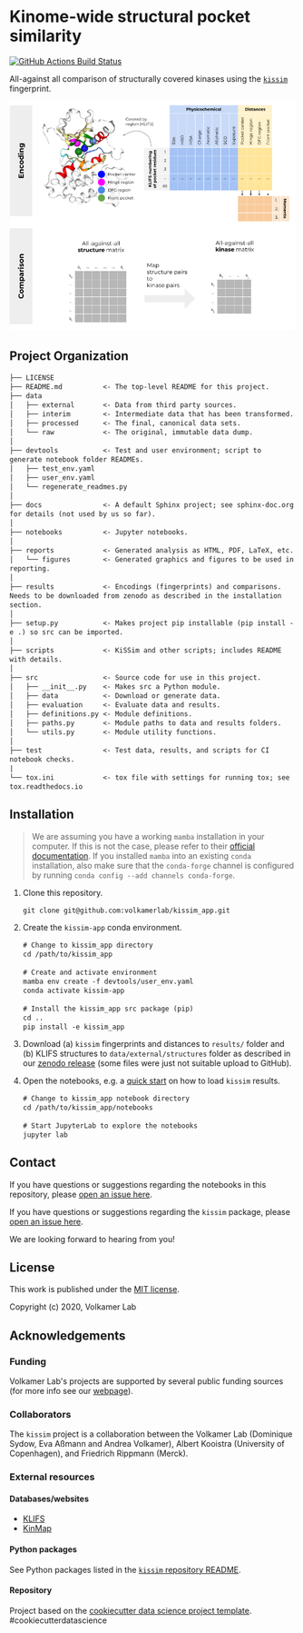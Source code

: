 Kinome-wide structural pocket similarity
========================================

[![GitHub Actions Build Status](https://github.com/volkamerlab/kissim_app/workflows/CI/badge.svg)](https://github.com/volkamerlab/kissim_app/actions?query=workflow%3ACI)

All-against all comparison of structurally covered kinases using the [`kissim`](https://github.com/volkamerlab/kissim) fingerprint. 

![Kinome-wide all-against-all comparison](docs/_static/kissim_app_toc.png)

## Project Organization

    ├── LICENSE
    ├── README.md          <- The top-level README for this project.
    ├── data
    │   ├── external       <- Data from third party sources.
    │   ├── interim        <- Intermediate data that has been transformed.
    │   ├── processed      <- The final, canonical data sets.
    │   └── raw            <- The original, immutable data dump.
    │
    ├── devtools           <- Test and user environment; script to generate notebook folder READMEs.
    │   ├── test_env.yaml
    │   ├── user_env.yaml
    │   └── regenerate_readmes.py
    │
    ├── docs               <- A default Sphinx project; see sphinx-doc.org for details (not used by us so far).
    │
    ├── notebooks          <- Jupyter notebooks.
    │
    ├── reports            <- Generated analysis as HTML, PDF, LaTeX, etc.
    │   └── figures        <- Generated graphics and figures to be used in reporting.
    │
    ├── results            <- Encodings (fingerprints) and comparisons. Needs to be downloaded from zenodo as described in the installation section.
    │
    ├── setup.py           <- Makes project pip installable (pip install -e .) so src can be imported.
    │
    ├── scripts            <- KiSSim and other scripts; includes README with details.
    │
    ├── src                <- Source code for use in this project.
    │   ├── __init__.py    <- Makes src a Python module.
    │   ├── data           <- Download or generate data.
    │   ├── evaluation     <- Evaluate data and results.
    │   ├── definitions.py <- Module definitions.
    │   ├── paths.py       <- Module paths to data and results folders.
    │   └── utils.py       <- Module utility functions.
    │
    ├── test               <- Test data, results, and scripts for CI notebook checks.
    |
    └── tox.ini            <- tox file with settings for running tox; see tox.readthedocs.io

## Installation

> We are assuming you have a working `mamba` installation in your computer. If this is not the case, please refer to their [official documentation](https://mamba.readthedocs.io/en/latest/installation.html#mamba). If you installed `mamba` into an existing `conda` installation, also make sure that the `conda-forge` channel is configured by running `conda config --add channels conda-forge`.

1. Clone this repository.

    ```
    git clone git@github.com:volkamerlab/kissim_app.git
    ```

2. Create the `kissim-app` conda environment.

    ```
    # Change to kissim_app directory
    cd /path/to/kissim_app

    # Create and activate environment
    mamba env create -f devtools/user_env.yaml
    conda activate kissim-app

    # Install the kissim_app src package (pip)
    cd ..
    pip install -e kissim_app
    ```

3. Download (a) `kissim` fingerprints and distances to `results/` folder and (b) KLIFS structures to `data/external/structures` folder as described in our [zenodo release](https://doi.org/10.5281/zenodo.5774521) (some files were just not suitable upload to GitHub).

4. Open the notebooks, e.g. a [quick start](https://github.com/volkamerlab/kissim_app/blob/master/notebooks/001_quick_start/001_quick_start_kissim.ipynb) on how to load `kissim` results.

    ```
    # Change to kissim_app notebook directory
    cd /path/to/kissim_app/notebooks

    # Start JupyterLab to explore the notebooks
    jupyter lab
    ```

## Contact

If you have questions or suggestions regarding the notebooks in this repository, 
please [open an issue here](https://github.com/volkamerlab/kissim_app/issues).

If you have questions or suggestions regarding the `kissim` package, 
please [open an issue here](https://github.com/volkamerlab/kissim/issues).


We are looking forward to hearing from you!

## License

This work is published under the [MIT license](https://github.com/volkamerlab/kissim/blob/master/LICENSE).

Copyright (c) 2020, Volkamer Lab


## Acknowledgements

### Funding

Volkamer Lab's projects are supported by several public funding sources
(for more info see our [webpage](https://volkamerlab.org/)).

### Collaborators

The `kissim` project is a collaboration between the Volkamer Lab 
(Dominique Sydow, Eva Aßmann and Andrea Volkamer), Albert Kooistra (University of Copenhagen), 
and Friedrich Rippmann (Merck).

### External resources

#### Databases/websites

- [KLIFS](https://klifs.net/)
- [KinMap](http://www.kinhub.org/kinmap/)

#### Python packages

See Python packages listed in the [`kissim` repository README](https://github.com/volkamerlab/kissim#python-packages).

#### Repository

Project based on the [cookiecutter data science project template](https://drivendata.github.io/cookiecutter-data-science/). #cookiecutterdatascience
